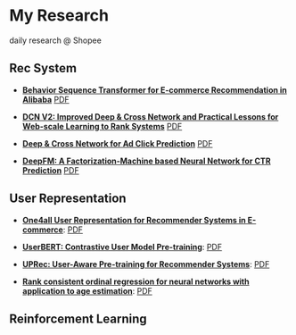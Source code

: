 # My Research

daily research @ Shopee 

## Rec System

- [**Behavior Sequence Transformer for E-commerce Recommendation in Alibaba**]() [PDF](https://arxiv.org/abs/1905.06874)

- [**DCN V2: Improved Deep & Cross Network and Practical Lessons for Web-scale Learning to Rank Systems**]() [PDF](https://arxiv.org/pdf/2008.13535.pdf)

- [**Deep & Cross Network for Ad Click Prediction**]() [PDF](https://arxiv.org/pdf/1708.05123.pdf)

- [**DeepFM: A Factorization-Machine based Neural Network for CTR Prediction**]() [PDF](https://arxiv.org/pdf/1703.04247.pdf)
  

## User Representation  

- [**One4all User Representation for Recommender Systems in E-commerce**](./user/shopperbert.md): [PDF](https://arxiv.org/pdf/2106.00573.pdf)  

- [**UserBERT: Contrastive User Model Pre-training**](./user/userbert.md): [PDF](https://arxiv.org/pdf/2109.01274.pdf)  

- [**UPRec: User-Aware Pre-training for Recommender Systems**](./user/uprec.md): [PDF](https://arxiv.org/pdf/2102.10989.pdf)  

- [**Rank consistent ordinal regression for neural networks with application to age estimation**](./rec/dcn.md): [PDF](https://arxiv.org/pdf/1901.07884.pdf)



## Reinforcement Learning



  

